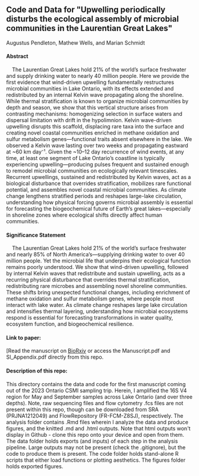 ## Code and Data for "Upwelling periodically disturbs the ecological assembly of microbial communities in the Laurentian Great Lakes"

Augustus Pendleton, Mathew Wells, and Marian Schmidt

#### Abstract

    The Laurentian Great Lakes hold 21% of the world’s surface freshwater and supply drinking water to nearly 40 million people. Here we provide the first evidence that wind-driven upwelling fundamentally restructures microbial communities in Lake Ontario, with its effects extended and redistributed by an internal Kelvin wave propagating along the shoreline. While thermal stratification is known to organize microbial communities by depth and season, we show that this vertical structure arises from contrasting mechanisms: homogenizing selection in surface waters and dispersal limitation with drift in the hypolimnion. Kelvin wave-driven upwelling disrupts this scaffold, displacing rare taxa into the surface and creating novel coastal communities enriched in methane oxidation and sulfur metabolism genes—functional traits absent elsewhere in the lake. We observed a Kelvin wave lasting over two weeks and propagating eastward at \~60 km day⁻¹. Given the \~10–12 day recurrence of wind events, at any time, at least one segment of Lake Ontario’s coastline is typically experiencing upwelling—producing pulses frequent and sustained enough to remodel microbial communities on ecologically relevant timescales. Recurrent upwellings, sustained and redistributed by Kelvin waves, act as a biological disturbance that overrides stratification, mobilizes rare functional potential, and assembles novel coastal microbial communities. As climate change lengthens stratified periods and reshapes large-lake circulation, understanding how physical forcing governs microbial assembly is essential for forecasting the biogeochemical future of Earth’s great lakes—especially in shoreline zones where ecological shifts directly affect human communities.

#### Significance Statement

    The Laurentian Great Lakes hold 21% of the world’s surface freshwater and nearly 85% of North America’s—supplying drinking water to over 40 million people. Yet the microbial life that underpins their ecological function remains poorly understood. We show that wind-driven upwelling, followed by internal Kelvin waves that redistribute and sustain upwelling, acts as a recurring physical disturbance that overrides thermal stratification, redistributing rare microbes and assembling novel shoreline communities. These shifts bring unexpected functional changes, including enrichment of methane oxidation and sulfur metabolism genes, where people most interact with lake water. As climate change reshapes large lake circulation and intensifies thermal layering, understanding how microbial ecosystems respond is essential for forecasting transformations in water quality, ecosystem function, and biogeochemical resilience.

#### Link to paper:

[Read the manuscript on [BioRxiv](https://www.biorxiv.org/content/10.1101/2025.01.17.633667v1) or access the Manuscript.pdf and SI_Appendix.pdf directly from this repo.

#### Description of this repo:

This directory contains the data and code for the first manuscript coming out of the 2023 Ontario CSMI sampling trip. Herein, I amplified the 16S V4 region for May and September samples across Lake Ontario (and over three depths). Note, raw sequencing files and flow cytometry .fcs files are not present within this repo, though can be downloaded from SRA (PRJNA1212049) and FlowRepository (FR-FCM-Z8SJ), respectively. The analysis folder contains .Rmd files wherein I analyze the data and produce figures, and the knitted .md and .html outputs. Note that html outputs won't display in Github - clone this repo onto your device and open from them. The data folder holds exports (and inputs) of each step in the analysis pipeline. Large outputs may not be present (check the .gitignore), but the code to produce them is present. The code folder holds stand-alone R scripts that either load functions or plotting aesthetics. The figures folder holds exported figures.
